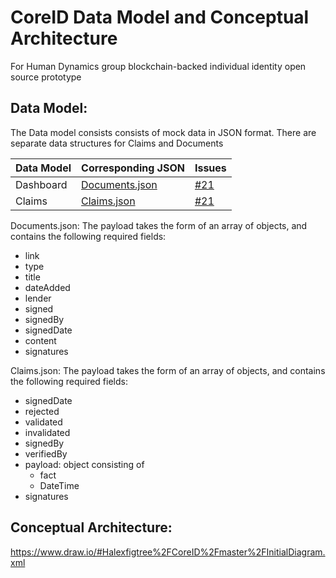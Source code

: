 # CoreID Data Model and Conceptual Architecture

For Human Dynamics group blockchain-backed individual identity open source prototype


## Data Model:

The Data model consists consists of mock data in JSON format. There are separate data structures for Claims and Documents


| Data Model  | Corresponding JSON  | Issues  |
|---|---|---|
| Dashboard  | [Documents.json](https://github.com/alexfigtree/CoreID/blob/master/data/documents.json)  |  [#21](https://github.com/alexfigtree/CoreID/issues/21) |
| Claims  | [Claims.json](https://github.com/alexfigtree/CoreID/blob/master/data/claims.json) | [#21](https://github.com/alexfigtree/CoreID/issues/21)  |


Documents.json:
The payload takes the form of an array of objects, and contains the following required fields:
  - link
  - type
  - title
  - dateAdded
  - lender
  - signed
  - signedBy
  - signedDate
  - content
  - signatures

Claims.json:
The payload takes the form of an array of objects, and contains the following required fields:
  - signedDate
  - rejected
  - validated
  - invalidated
  - signedBy
  - verifiedBy
  - payload: object consisting of
      - fact
      - DateTime
  - signatures


## Conceptual Architecture:

https://www.draw.io/#Halexfigtree%2FCoreID%2Fmaster%2FInitialDiagram.xml

